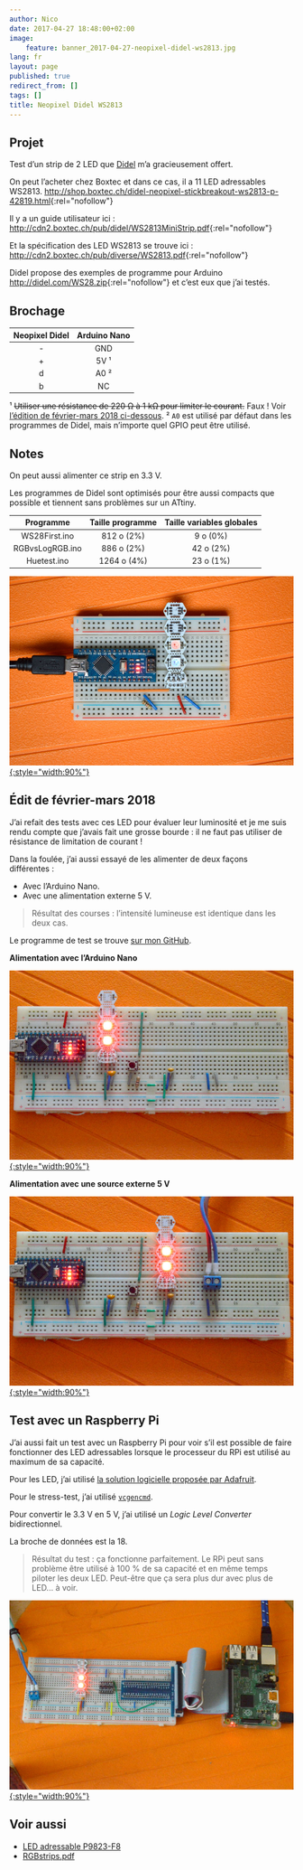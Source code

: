 ```yaml
---
author: Nico
date: 2017-04-27 18:48:00+02:00
image:
    feature: banner_2017-04-27-neopixel-didel-ws2813.jpg
lang: fr
layout: page
published: true
redirect_from: []
tags: []
title: Neopixel Didel WS2813
---
```


## Projet

Test d’un strip de 2 LED que [Didel](http://www.didel.com/NewsF.html) m’a gracieusement offert.

On peut l’acheter chez Boxtec et dans ce cas, il a 11 LED adressables WS2813. <http://shop.boxtec.ch/didel-neopixel-stickbreakout-ws2813-p-42819.html>{:rel="nofollow"}

Il y a un guide utilisateur ici : <http://cdn2.boxtec.ch/pub/didel/WS2813MiniStrip.pdf>{:rel="nofollow"}

Et la spécification des LED WS2813 se trouve ici : <http://cdn2.boxtec.ch/pub/diverse/WS2813.pdf>{:rel="nofollow"}

Didel propose des exemples de programme pour Arduino <http://didel.com/WS28.zip>{:rel="nofollow"} et c’est eux que j’ai testés.

## Brochage

| Neopixel Didel | Arduino Nano |
| :------------: | :----------: |
|       -        |     GND      |
|       +        |     5V ¹     |
|       d        |     A0 ²     |
|       b        |      NC      |

¹ ~~Utiliser une résistance de 220 Ω à 1 kΩ pour limiter le courant.~~ Faux ! Voir [l’édition de février-mars 2018 ci-dessous][édit-de-février-mars-2018].
² `A0` est utilisé par défaut dans les programmes de Didel, mais n’importe quel GPIO peut être utilisé.

## Notes

On peut aussi alimenter ce strip en 3.3 V.

Les programmes de Didel sont optimisés pour être aussi compacts que possible et tiennent sans problèmes sur un ATtiny.

|    Programme    | Taille programme | Taille variables globales |
| :-------------: | :--------------: | :-----------------------: |
|  WS28First.ino  |    812 o (2%)    |         9 o (0%)          |
| RGBvsLogRGB.ino |    886 o (2%)    |         42 o (2%)         |
|   Huetest.ino   |   1264 o (4%)    |         23 o (1%)         |

[![Neopixel Didel WS2813][img_1]{:style="width:90%"}][img_1]

## Édit de février-mars 2018

J’ai refait des tests avec ces LED pour évaluer leur luminosité et je me suis rendu compte que j’avais fait une grosse bourde : il ne faut pas utiliser de résistance de limitation de courant !

Dans la foulée, j’ai aussi essayé de les alimenter de deux façons différentes :

-   Avec l’Arduino Nano.
-   Avec une alimentation externe 5 V.

> Résultat des courses : l’intensité lumineuse est identique dans les deux cas.

Le programme de test se trouve [sur mon GitHub][programme de test].

**Alimentation avec l’Arduino Nano**

[![Neopixel Didel WS2813 alimentée par l’Arduino Nano][img_2]{:style="width:90%"}][img_2]

**Alimentation avec une source externe 5 V**

[![Neopixel Didel WS2813 alimentée par une source externe 5 V][img_3]{:style="width:90%"}][img_3]

## Test avec un Raspberry Pi

J’ai aussi fait un test avec un Raspberry Pi pour voir s’il est possible de faire fonctionner des LED adressables lorsque le processeur du RPi est utilisé au maximum de sa capacité.

Pour les LED, j’ai utilisé [la solution logicielle proposée par Adafruit][neopixels-rpi].

Pour le stress-test, j’ai utilisé [`vcgencmd`][stress-test].

Pour convertir le 3.3 V en 5 V, j’ai utilisé un _Logic Level Converter_ bidirectionnel.

La broche de données est la 18.

> Résultat du test : ça fonctionne parfaitement. Le RPi peut sans problème être utilisé à 100 % de sa capacité et en même temps piloter les deux LED. Peut-être que ça sera plus dur avec plus de LED... à voir.

[![Neopixel Didel WS2813 avec un Raspberry Pi][img_4]{:style="width:90%"}][img_4]

## Voir aussi

-   [LED adressable P9823-F8][led adressable p9823-f8]
-   [RGBstrips.pdf][rgbstrips]

[édit-de-février-mars-2018]: #édit-de-février-mars-2018
[led adressable p9823-f8]: https://ouilogique.com/leds_adressables/
[rgbstrips]: ../../files/2017-04-27-neopixel-didel-ws2813/docs/RGBstrips.pdf
[programme de test]: https://github.com/NicHub/ouilogique-Arduino/tree/master/neopixel-didel-ws2813
[img_1]: ../../files/2017-04-27-neopixel-didel-ws2813/images/2017-04-27-neopixel-didel-ws2813-001.jpg
[img_2]: ../../files/2017-04-27-neopixel-didel-ws2813/images/2017-04-27-neopixel-didel-ws2813-002.jpg
[img_3]: ../../files/2017-04-27-neopixel-didel-ws2813/images/2017-04-27-neopixel-didel-ws2813-003.jpg
[img_4]: ../../files/2017-04-27-neopixel-didel-ws2813/images/2017-04-27-neopixel-didel-ws2813-004.jpg
[neopixels-rpi]: https://learn.adafruit.com/neopixels-on-raspberry-pi?view=all
[stress-test]: https://core-electronics.com.au/tutorials/stress-testing-your-raspberry-pi.html
